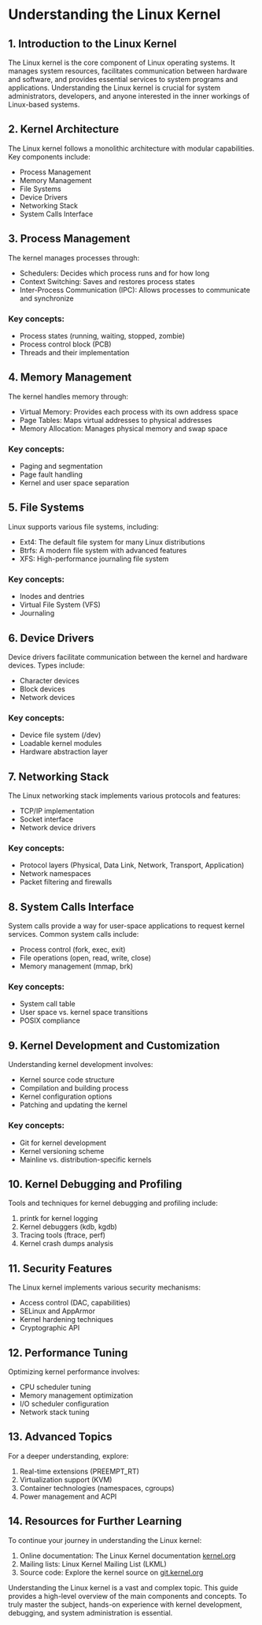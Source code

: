 # Understanding the Linux Kernel

## 1. Introduction to the Linux Kernel

The Linux kernel is the core component of Linux operating systems. It manages system resources, facilitates communication between hardware and software, and provides essential services to system programs and applications. Understanding the Linux kernel is crucial for system administrators, developers, and anyone interested in the inner workings of Linux-based systems.

## 2. Kernel Architecture

The Linux kernel follows a monolithic architecture with modular capabilities. Key components include:

- Process Management
- Memory Management
- File Systems
- Device Drivers
- Networking Stack
- System Calls Interface

## 3. Process Management

The kernel manages processes through:

- Schedulers: Decides which process runs and for how long
- Context Switching: Saves and restores process states
- Inter-Process Communication (IPC): Allows processes to communicate and synchronize

### Key concepts:
- Process states (running, waiting, stopped, zombie)
- Process control block (PCB)
- Threads and their implementation

## 4. Memory Management

The kernel handles memory through:

- Virtual Memory: Provides each process with its own address space
- Page Tables: Maps virtual addresses to physical addresses
- Memory Allocation: Manages physical memory and swap space

### Key concepts:
- Paging and segmentation
- Page fault handling
- Kernel and user space separation

## 5. File Systems

Linux supports various file systems, including:

- Ext4: The default file system for many Linux distributions
- Btrfs: A modern file system with advanced features
- XFS: High-performance journaling file system

### Key concepts:
- Inodes and dentries
- Virtual File System (VFS)
- Journaling

## 6. Device Drivers

Device drivers facilitate communication between the kernel and hardware devices. Types include:

- Character devices
- Block devices
- Network devices

### Key concepts:
- Device file system (/dev)
- Loadable kernel modules
- Hardware abstraction layer

## 7. Networking Stack

The Linux networking stack implements various protocols and features:

- TCP/IP implementation
- Socket interface
- Network device drivers

### Key concepts:
- Protocol layers (Physical, Data Link, Network, Transport, Application)
- Network namespaces
- Packet filtering and firewalls

## 8. System Calls Interface

System calls provide a way for user-space applications to request kernel services. Common system calls include:

- Process control (fork, exec, exit)
- File operations (open, read, write, close)
- Memory management (mmap, brk)

### Key concepts:
- System call table
- User space vs. kernel space transitions
- POSIX compliance

## 9. Kernel Development and Customization

Understanding kernel development involves:

- Kernel source code structure
- Compilation and building process
- Kernel configuration options
- Patching and updating the kernel

### Key concepts:
- Git for kernel development
- Kernel versioning scheme
- Mainline vs. distribution-specific kernels

## 10. Kernel Debugging and Profiling

Tools and techniques for kernel debugging and profiling include:

1. printk for kernel logging
2. Kernel debuggers (kdb, kgdb)
3. Tracing tools (ftrace, perf)
4. Kernel crash dumps analysis

## 11. Security Features

The Linux kernel implements various security mechanisms:

- Access control (DAC, capabilities)
- SELinux and AppArmor
- Kernel hardening techniques
- Cryptographic API

## 12. Performance Tuning

Optimizing kernel performance involves:

- CPU scheduler tuning
- Memory management optimization
- I/O scheduler configuration
- Network stack tuning

## 13. Advanced Topics

For a deeper understanding, explore:

1. Real-time extensions (PREEMPT_RT)
2. Virtualization support (KVM)
3. Container technologies (namespaces, cgroups)
4. Power management and ACPI

## 14. Resources for Further Learning

To continue your journey in understanding the Linux kernel:

1. Online documentation: The Linux Kernel documentation [kernel.org](kernel.org)
2. Mailing lists: Linux Kernel Mailing List (LKML)
3. Source code: Explore the kernel source on [git.kernel.org](git.kernel.org)

Understanding the Linux kernel is a vast and complex topic. This guide provides a high-level overview of the main components and concepts. To truly master the subject, hands-on experience with kernel development, debugging, and system administration is essential.
